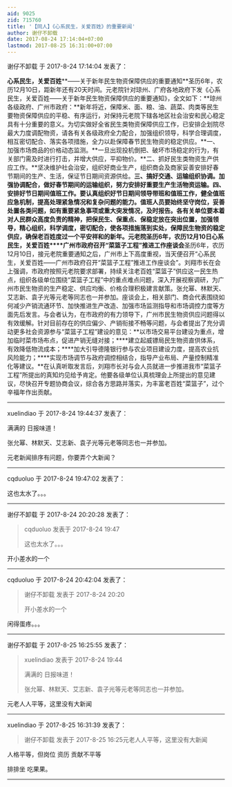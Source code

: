 ```yaml
---
aid: 9025
zid: 715760
title: '【同人】《心系民生，关爱百姓》的重要新闻'
author: 谢仔不卸载
date: 2017-08-24 17:14:04+07:00
lastmod: 2017-08-25 16:31:00+07:00
---
```


谢仔不卸载 于 2017-8-24 17:14:04 发表了：

**心系民生，关爱百姓****——关于新年民生物资保障供应的重要通知**圣历6年，农历12月10日，距新年还有20天时间。元老院针对琼州、广府各地政府下发《心系民生，关爱百姓——关于新年民生物资保障供应的重要通知》，全文如下：**琼州各级政府、广州市政府：**新年将近，保障米、面、粮、油、蔬菜、肉类等民生要物资保障供应的平稳、有序运行，对保持元老院下辖各地区社会治安和民心稳定具有十分重要的意义。为切实做好全省民生类物资保障供应工作，已安排企划院尽最大力度调配物资，请各有关各级政府全力配合，加强组织领导，科学合理调度，相互密切配合、落实各项措施，全力以赴保障春节民生物资的稳定供应。**一、加强市场商品的价格动态监测。**一旦出现投机倒把、破坏市场稳定的行为，有关部门需及时进行打击，并增大供应，平抑物价。**二、抓好民生类物资生产供应工作。**坚决维护社会治安，组织好商业生产，组织商会及商家妥善安排好春节期间的生产、生活，保证节日期间资源供给。**三、搞好交通、运输组织协调。**加强协调配合，做好春节期间的运输组织，努力安排好重要生产生活物资运输。**四、安排好节日期间值班工作**。要认真组织好节日期间领导带班和值班工作，健全值班应急机制，提高处理紧急情况和复杂问题的能力。值班人员要始终坚守岗位，妥善处置各类问题，如有重要紧急事项或重大突发情况，及时报告。各有关单位要本着对人民群众高度负责的精神，把保民生、保重点、保稳定放在突出位置，加强领导，精心组织，科学调度，密切配合，使各项措施落到实处，保障民生物资的稳定供应，确保老百姓度过一个平安祥和的新年。元老院圣历6年，农历12月10日**心系民生，关爱百姓****广州市政府召开“菜篮子工程”推进工作座谈会**圣历6年，农历12月10日，接元老院重要通知之后，广州市上下高度重视，当天便召开“心系民生，关爱百姓——广州市政府召开“菜篮子工程”推进工作座谈会”。刘翔市长在会上强调，市政府按照元老院要求部署，持续关注老百姓“菜篮子”供应这一民生热点，组织各级单位围绕“菜篮子工程”中的重点难点问题，深入开展视察调研，为广州市民生物资的生产稳定、供应均衡、价格合理积极建言献策。张允幂、林默天、艾志新、袁子光等元老等同志也一并参加。座谈会上，相关部门、商会代表围绕如何减少产销流通环节、加快推进生产改造、加强市场监测指导和市场调控力度等方面先后发言。与会者认为，在市政府的有力领导下，广州市民生物资供应问题得以有效缓解。针对目前存在的供应偏少、产销衔接不畅等问题，与会者提出了充分调动更多社会资源参与“菜篮子工程”建设的意见：**以市场交易平台建设为重点，增加临时菜市场布点，促进产销无缝对接；****建立起威镖局民生物资直供体系，有效降低物流成本；****加大引导德隆银行参与农业项目建设力度，提高农业抗风险能力；****实现市场调节与政府调控相结合，指导产业布局、产量控制精准化等建议。**在认真听取发言后，刘翔市长对与会人员就进一步推进我市“菜篮子工程”所提出的真知灼见给予肯定。他要各级单位认真梳理会上所提出的意见建议，尽快召开专题协商会议，综合各方思路并落实，为丰富老百姓“菜篮子”，过个辛福年作出贡献。

---------

xuelindiao 于 2017-8-24 19:44:37 发表了：

满满的 日报味道！   

张允幂、林默天、艾志新、袁子光等元老等同志也一并参加。  

元老新闻排序有问题，你要弄个大新闻？

---------

cqduoluo 于 2017-8-24 19:47:02 发表了：

这也太水了。。。

---------

谢仔不卸载 于 2017-8-24 20:20:28 发表了：

> cqduoluo 发表于 2017-8-24 19:47
> 
> 这也太水了。。。



开小差水的一个

---------

cqduoluo 于 2017-8-24 20:42:04 发表了：

> 谢仔不卸载 发表于 2017-8-24 20:20
> 
> 开小差水的一个



闲得蛋疼。。。

---------

谢仔不卸载 于 2017-8-25 16:25:55 发表了：

> xuelindiao 发表于 2017-8-24 19:44
> 
> 满满的 日报味道！   
> 
> 张允幂、林默天、艾志新、袁子光等元老等同志也一并参加。



元老人人平等，这里没有大新闻

---------

xuelindiao 于 2017-8-25 16:31:39 发表了：

> 谢仔不卸载 发表于 2017-8-25 16:25元老人人平等，这里没有大新闻



人格平等，但岗位 资历 贡献不平等

排排坐 吃果果。

---------

